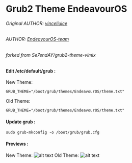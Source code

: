 # Grub2 Theme EndeavourOS
###### Original AUTHOR: [vinceliuice](http://gnome-look.org/content/show.php/Grub-themes-vimix?content=169954)
###### AUTHOR: [EndeavourOS-team](https://github.com/endeavouros-team)
###### forked from Se7endAY/grub2-theme-vimix
#### Edit /etc/default/grub :
New Theme:
```shell
GRUB_THEME="/boot/grub/themes/EndeavourOS/theme.txt"
```

Old Theme:
```shell
GRUB_THEME="/boot/grub/themes/EndeavourOS/theme.txt"
```

#### Update grub :
```shell
sudo grub-mkconfig -o /boot/grub/grub.cfg
```
#### Previews :
New Theme:
![alt text](https://raw.githubusercontent.com/endeavouros-team/grub2-theme-endeavouros/master/preview.png "preview")
Old Theme:
![alt text](https://raw.githubusercontent.com/endeavouros-team/grub2-theme-endeavouros/master/preview-old.png "preview-old")
